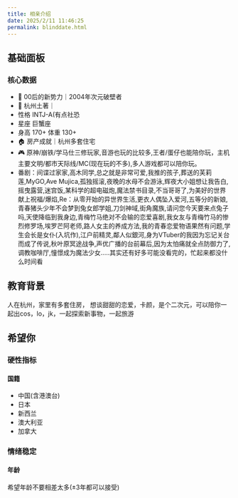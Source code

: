```yaml
---
title: 相亲介绍
date: 2025/2/11 11:46:25
permalink: blinddate.html
---
```



## 基础面板
### 核心数据
- 🎂 00后的新势力｜2004年次元破壁者
- 🌆 杭州土著｜
- 性格 INTJ-A(有点社恐
- 星座 巨蟹座
- 身高 170+ 体重 130+
- 🏠 房产成就｜杭州多套住宅
- 🎮 原神/崩铁/学马仕三修玩家,音游也玩的比较多,王者/蛋仔也能陪你玩，主机主要文明/都市天际线/MC(现在玩的不多),多人游戏都可以陪你玩。
- 番剧：间谍过家家,高木同学,总之就是非常可爱,我推的孩子,葬送的芙莉莲,MyGO,Ave Mujica,孤独摇滚,夜晚的水母不会游泳,辉夜大小姐想让我告白,摇曳露营,迷宫饭,某科学的超电磁炮,魔法禁书目录,不当哥哥了,为美好的世界献上祝福/爆焰,Re：从零开始的异世界生活,更衣人偶坠入爱河,五等分的新娘,青春猪头少年不会梦到兔女郎学姐,刀剑神域,街角魔族,请问您今天要来点兔子吗,天使降临到我身边,青梅竹马绝对不会输的恋爱喜剧,我女友与青梅竹马的惨烈修罗场,埃罗芒阿老师,路人女主的养成方法,我的青春恋爱物语果然有问题,学生会长是女仆(入坑作),江户前精灵,鄰人似銀河,身为VTuber的我因为忘记关台而成了传说,秋叶原冥途战争,声优广播的台前幕后,因为太怕痛就全点防御力了,调教咖啡厅,憧憬成为魔法少女.....其实还有好多可能没看完的，忙起来都没什么时间看
## 教育背景
人在杭州，家里有多套住房，
想谈甜甜的恋爱，卡颜，是个二次元，可以陪你一起出cos，lo，jk，一起探索新事物，一起旅游
## 希望你
### 硬性指标
#### 国籍
- 中国(含港澳台)
- 日本
- 新西兰
- 澳大利亚
- 加拿大
### 情绪稳定
#### 年龄
希望年龄不要相差太多(±3年都可以接受)
